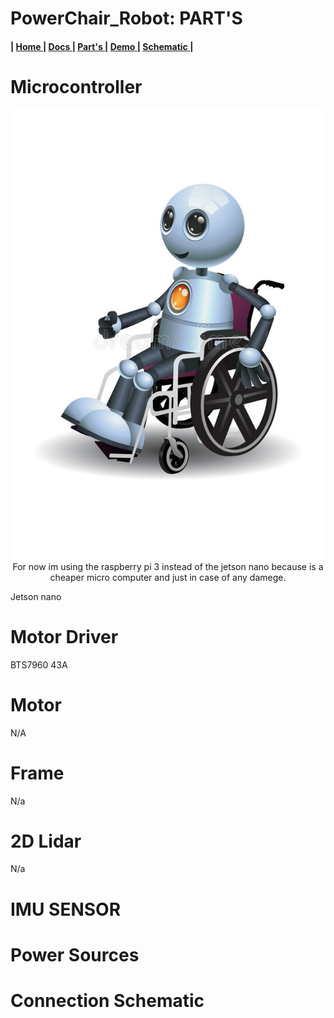 # PowerChair_Robot: PART'S


<h4>
   | <a href="https://github.com/The-GUY-2024/PowerChair_Robot"> Home </a> |
  <a href=""> Docs </a> |
  <a href="https://github.com/The-GUY-2024/PowerChair_Robot/tree/main/Parts"> Part's </a> |
  <a href="https://github.com/The-GUY-2024/PowerChair_Robot/tree/main/Demo"> Demo </a> |
  <a href="https://github.com/The-GUY-2024/PowerChair_Robot/tree/main/Parts#connection-schematic"> Schematic </a>|
</h4>


# Microcontroller 
<p align="center">
   <img src="https://github.com/The-GUY-2024/PowerChair_Robot/blob/main/src/RBTchair.jpg" />
   For now im using the raspberry pi 3  instead of the jetson nano because is a cheaper micro computer and just in case of any damege.
</p>

Jetson nano


# Motor Driver
BTS7960 43A


# Motor 

N/A


# Frame 
 N/a
 
 
 # 2D Lidar 
 
 N/a
 
 # IMU SENSOR
 
 
 
 # Power Sources
 
 
 
 # Connection Schematic 
 
 
 
